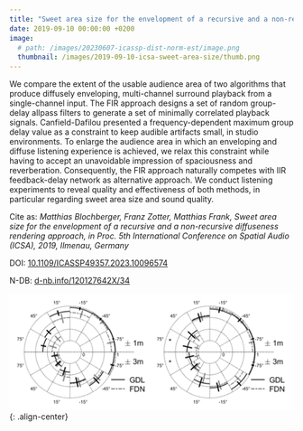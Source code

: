 ```yaml
---
title: "Sweet area size for the envelopment of a recursive and a non-recursive diffuseness rendering approach"
date: 2019-09-10 00:00:00 +0200
image: 
  # path: /images/20230607-icassp-dist-norm-est/image.png
  thumbnail: /images/2019-09-10-icsa-sweet-area-size/thumb.png
---
```


We compare the extent of the usable audience area of two algorithms that produce
diffusely enveloping, multi-channel surround playback from a single-channel input. The FIR
approach designs a set of random group-delay allpass filters to generate a set of
minimally correlated playback signals. Canfield-Dafilou presented a frequency-dependent
maximum group delay value as a constraint to keep audible artifacts small, in studio
environments. To enlarge the audience area in which an enveloping and diffuse listening
experience is achieved, we relax this constraint while having to accept an unavoidable
impression of spaciousness and reverberation. Consequently, the FIR approach naturally
competes with IIR feedback-delay network as alternative approach. We conduct listening
experiments to reveal quality and effectiveness of both methods, in particular regarding
sweet area size and sound quality.

Cite as:
*Matthias Blochberger, Franz Zotter, Matthias Frank, Sweet area size for the envelopment
of a recursive and a non-recursive diffuseness rendering approach, in Proc. 5th International
Conference on Spatial Audio (ICSA), 2019, Ilmenau, Germany*

DOI: [10.1109/ICASSP49357.2023.10096574](https://doi.org/10.22032/dbt.39936)

N-DB: [d-nb.info/120127642X/34](https://d-nb.info/120127642X/34)

![center-aligned-image](/images/2019-09-10-icsa-sweet-area-size/thumb.png){: .align-center}

